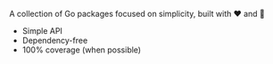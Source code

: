 A collection of Go packages focused on simplicity, built with ❤️ and 🍕

* Simple API
* Dependency-free
* 100% coverage (when possible)
